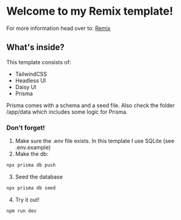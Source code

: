 # Welcome to my Remix template!

For more information head over to: [Remix](https://remix.run/docs)

## What's inside?

This template consists of:

- TailwindCSS
- Headless UI
- Daisy UI
- Prisma

Prisma comes with a schema and a seed file.
Also check the folder /app/data which includes some logic for Prisma.


### Don't forget!

1. Make sure the .env file exists. In this template I use SQLite (see .env.example)
2. Make the db:

``` sh
npx prisma db push
```
3. Seed the database 
``` sh
npx prisma db seed
```
4. Try it out!

``` sh
npm run dev
```




